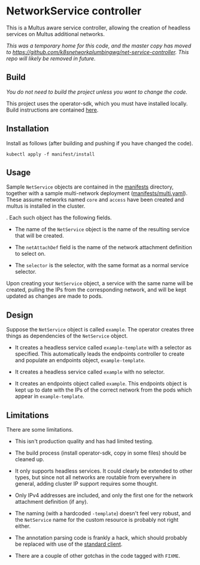 # NetworkService controller

This is a Multus aware service controller, allowing the creation of headless
services on Multus additional networks.

*This was a temporary home for this code, and the master copy has moved to
https://github.com/k8snetworkplumbingwg/net-service-controller. This repo will
likely be removed in future.*

## Build

*You do not need to build the project unless you want to change the code.*

This project uses the operator-sdk, which you must have installed
locally. Build instructions are contained [here](docs/build.md).

## Installation

Install as follows (after building and pushing if you have changed the code).

    kubectl apply -f manifest/install

## Usage

Sample `NetService` objects are contained in the [manifests](manifests)
directory, together with a sample multi-network deployment
([manifests/multi.yaml](manifests/multi.yaml)). These assume networks named
`core` and `access` have been created and multus is installed in the cluster.

. Each such object has the following fields.

- The name of the `NetService` object is the name of the resulting service that
  will be created.

- The `netAttachDef` field is the name of the network attachment definition to
  select on.

- The `selector` is the selector, with the same format as a normal service
  selector.

Upon creating your `NetService` object, a service with the same name will be
created, pulling the IPs from the corresponding network, and will be kept
updated as changes are made to pods.

## Design

Suppose the `NetService` object is called `example`. The operator creates three
things as dependencies of the `NetService` object.

- It creates a headless service called `example-template` with a selector as
  specified. This automatically leads the endpoints controller to create and
  populate an endpoints object, `example-template`.

- It creates a headless service called `example` with no selector.

- It creates an endpoints object called `example`. This endpoints object is
  kept up to date with the IPs of the correct network from the pods which
  appear in `example-template`.

## Limitations

There are some limitations.

- This isn't production quality and has had limited testing.

- The build process (install operator-sdk, copy in some files) should be
  cleaned up.

- It only supports headless services. It could clearly be extended to other
  types, but since not all networks are routable from everywhere in general,
  adding cluster IP support requires some thought.

- Only IPv4 addresses are included, and only the first one for the network
  attachment definition (if any).

- The naming (with a hardcoded `-template`) doesn't feel very robust, and the
  `NetService` name for the custom resource is probably not right either.

- The annotation parsing code is frankly a hack, which should probably be
  replaced with use of the [standard
  client](https://github.com/k8snetworkplumbingwg/network-attachment-definition-client).

- There are a couple of other gotchas in the code tagged with `FIXME`.
